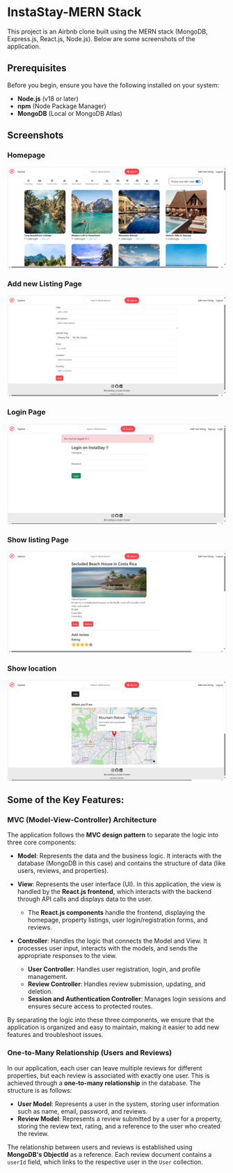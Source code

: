 # InstaStay-MERN Stack

This project is an Airbnb clone built using the MERN stack (MongoDB, Express.js, React.js, Node.js). Below are some screenshots of the application.

## Prerequisites

Before you begin, ensure you have the following installed on your system:

- **Node.js** (v18 or later)
- **npm** (Node Package Manager)
- **MongoDB** (Local or MongoDB Atlas)

## Screenshots

### Homepage

![Homepage Screenshot](screenshots/homepage.png)

### Add new Listing Page
![Add Listing Screenshot](screenshots/addnewlisting.png)

### Login Page
![Login Screenshot](screenshots/login.png)

### Show listing Page
![show Screenshot](screenshots/showlisting.png)

### Show location
![show Screenshot](screenshots/showlocation.png)

## Some of the Key Features:

### **MVC (Model-View-Controller) Architecture**

The application follows the **MVC design pattern** to separate the logic into three core components:

- **Model**: Represents the data and the business logic. It interacts with the database (MongoDB in this case) and contains the structure of data (like users, reviews, and properties).
  
- **View**: Represents the user interface (UI). In this application, the view is handled by the **React.js frontend**, which interacts with the backend through API calls and displays data to the user.
  - The **React.js components** handle the frontend, displaying the homepage, property listings, user login/registration forms, and reviews.
    
- **Controller**: Handles the logic that connects the Model and View. It processes user input, interacts with the models, and sends the appropriate responses to the view. 
  - **User Controller**: Handles user registration, login, and profile management.
  - **Review Controller**: Handles review submission, updating, and deletion.
  - **Session and Authentication Controller**: Manages login sessions and ensures secure access to protected routes.

By separating the logic into these three components, we ensure that the application is organized and easy to maintain, making it easier to add new features and troubleshoot issues.

### **One-to-Many Relationship (Users and Reviews)**

In our application, each user can leave multiple reviews for different properties, but each review is associated with exactly one user. This is achieved through a **one-to-many relationship** in the database. The structure is as follows:

- **User Model**: Represents a user in the system, storing user information such as name, email, password, and reviews.
- **Review Model**: Represents a review submitted by a user for a property, storing the review text, rating, and a reference to the user who created the review.

The relationship between users and reviews is established using **MongoDB's ObjectId** as a reference. Each review document contains a `userId` field, which links to the respective user in the `User` collection.

